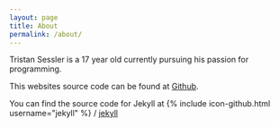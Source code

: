 ```yaml
---
layout: page
title: About
permalink: /about/
---
```

Tristan Sessler is a 17 year old currently pursuing his passion for programming.

This websites source code can be found at <a href="https://github.com/Tristan-Sessler/T1">Github</a>.

You can find the source code for Jekyll at
{% include icon-github.html username="jekyll" %} /
[jekyll](https://github.com/jekyll/jekyll)
